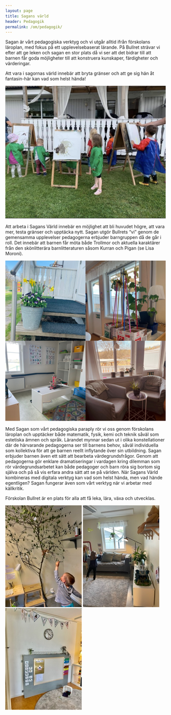 ```yaml
---
layout: page
title: Sagans värld
header: Pedagogik
permalink: /om/pedagogik/  
---
```


Sagan är vårt pedagogiska verktyg och vi utgår alltid ifrån förskolans läroplan, med fokus på ett upplevelsebaserat lärande. På Bullret strävar vi efter att ge leken och sagan en stor plats då vi ser att det bidrar till att barnen får goda möjligheter till att konstruera kunskaper, färdigheter och värderingar.  

Att vara i sagornas värld innebär att bryta gränser och att ge sig hän åt fantasin-här kan vad som helst hända!


![atelier och barn](/img/ped0.jpg)


Att arbeta i Sagans Värld innebär en möjlighet att bli huvudet högre, att vara mer, testa gränser och upptäcka nytt. 
Sagan utgör Bullrets “vi” genom de gemensamma upplevelser pedagogerna erbjuder barngruppen då de går i roll. Det innebär att barnen får möta både Trollmor och aktuella karaktärer från den skönlitterära barnlitteraturen såsom Kurran och Pigan (se Lisa Moroni). 

![inomhus](/img/Insida.JPG)

Med Sagan som vårt pedagogiska paraply rör vi oss genom förskolans läroplan och upptäcker både matematik, fysik, kemi och teknik såväl som estetiska ämnen och språk. Lärandet mynnar sedan ut i olika konstellationer där de härvarande pedagogerna ser till barnens behov, såväl individuella som kollektiva för att ge barnen reellt inflytande över sin utbildning.
Sagan erbjuder barnen även ett sätt att bearbeta värdegrundsfrågor. Genom att pedagogerna gör enklare dramatiseringar i vardagen kring dilemman som rör värdegrundsarbetet kan både pedagoger och barn röra sig bortom sig själva och på så vis erfara andra sätt att se på världen.
När Sagans Värld kombineras med digitala verktyg kan vad som helst hända, men vad hände egentligen? 
Sagan fungerar även som vårt verktyg när vi arbetar med källkritik. 

Förskolan Bullret är en plats för alla att få leka, lära, växa och utvecklas.

![sinnesrummet_oli_tre](/img/sinnesrummet_oli_tre.jpg) ![amelia_dans](/img/amelia_dans_rum2.jpg) ![samlingsplatsen](/img/samling.jpg) 